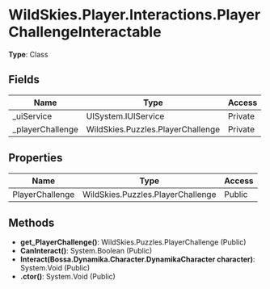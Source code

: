 ﻿# WildSkies.Player.Interactions.PlayerChallengeInteractable

**Type**: Class

## Fields

| Name | Type | Access |
|------|------|--------|
| _uiService | UISystem.IUIService | Private |
| _playerChallenge | WildSkies.Puzzles.PlayerChallenge | Private |

## Properties

| Name | Type | Access |
|------|------|--------|
| PlayerChallenge | WildSkies.Puzzles.PlayerChallenge | Public |

## Methods

- **get_PlayerChallenge()**: WildSkies.Puzzles.PlayerChallenge (Public)
- **CanInteract()**: System.Boolean (Public)
- **Interact(Bossa.Dynamika.Character.DynamikaCharacter character)**: System.Void (Public)
- **.ctor()**: System.Void (Public)

